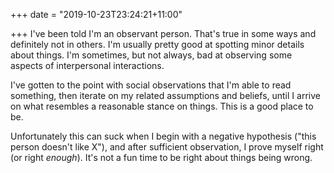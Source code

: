+++
date = "2019-10-23T23:24:21+11:00"

+++
I've been told I'm an observant person. That's true in some ways and definitely not in others. I'm usually pretty good at spotting minor details about things. I'm sometimes, but not always, bad at observing some aspects of interpersonal interactions.

I've gotten to the point with social observations that I'm able to read something, then iterate on my related assumptions and beliefs, until I arrive on what resembles a reasonable stance on things. This is a good place to be.

Unfortunately this can suck when I begin with a negative hypothesis ("this person doesn't like X"), and after sufficient observation, I prove myself right (or right _enough_). It's not a fun time to be right about things being wrong.